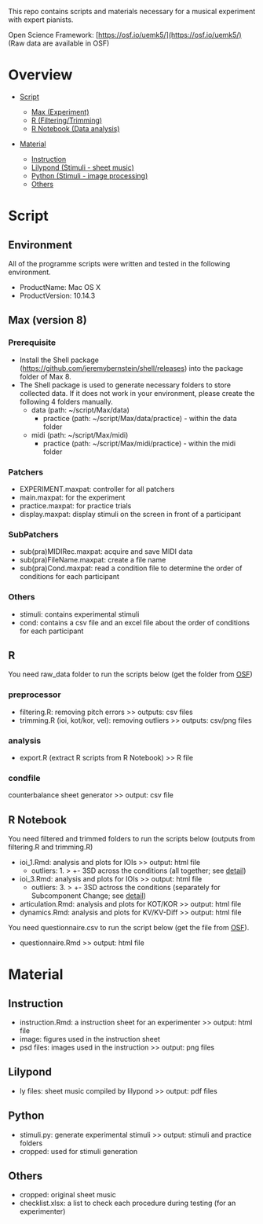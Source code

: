 This repo contains scripts and materials necessary for a musical experiment with expert pianists.

Open Science Framework: [https://osf.io/uemk5/](https://osf.io/uemk5/) (Raw data are available in OSF)

# Overview
- [Script](#script)
    + [Max (Experiment)](#Max)
    + [R (Filtering/Trimming)](#R)
    + [R Notebook (Data analysis)](#R-Notebook)

- [Material](#material)
    + [Instruction](#Instruction)
    + [Lilypond (Stimuli - sheet music)](#Lilypond)
    + [Python (Stimuli - image processing)](#Python)
    + [Others](#Others)

# Script
## Environment
All of the programme scripts were written and tested in the following environment.

- ProductName: Mac OS X  
- ProductVersion: 10.14.3

## Max (version 8)
### Prerequisite
- Install the Shell package (https://github.com/jeremybernstein/shell/releases) into the package folder of Max 8.
- The Shell package is used to generate necessary folders to store collected data. If it does not work in your environment, please create the following 4 folders manually.
    + data (path: ~/script/Max/data)
        + practice (path: ~/script/Max/data/practice) - within the data folder
    + midi (path: ~/script/Max/midi)
        + practice (path: ~/script/Max/midi/practice) - within the midi folder
   
### Patchers
- EXPERIMENT.maxpat: controller for all patchers
- main.maxpat: for the experiment
- practice.maxpat: for practice trials
- display.maxpat: display stimuli on the screen in front of a participant

### SubPatchers
- sub(pra)MIDIRec.maxpat: acquire and save MIDI data
- sub(pra)FileName.maxpat: create a file name
- sub(pra)Cond.maxpat: read a condition file to determine the order of conditions for each participant

### Others
- stimuli: contains experimental stimuli
- cond: contains a csv file and an excel file about the order of conditions for each participant

## R
You need raw_data folder to run the scripts below (get the folder from [OSF](https://osf.io/uemk5/))
### preprocessor
- filtering.R: removing pitch errors >> outputs: csv files
- trimming.R (ioi, kot/kor, vel): removing outliers >> outputs: csv/png files

### analysis
- export.R (extract R scripts from R Notebook) >> R file

### condfile
counterbalance sheet generator >> output: csv file

## R Notebook
You need filtered and trimmed folders to run the scripts below (outputs from filtering.R and trimming.R)
- ioi_1.Rmd: analysis and plots for IOIs >> output: html file
    + outliers: 1. > +- 3SD across the conditions (all together; see [detail](https://github.com/atsukotominaga/teaching-v2.0/tree/master/script/R/preprocessor))
- ioi_3.Rmd: analysis and plots for IOIs >> output: html file
    + outliers: 3. > +- 3SD actross the conditions (separately for Subcomponent Change; see [detail](https://github.com/atsukotominaga/teaching-v2.0/tree/master/script/R/preprocessor))
- articulation.Rmd: analysis and plots for KOT/KOR >> output: html file
- dynamics.Rmd: analysis and plots for KV/KV-Diff >> output: html file

You need questionnaire.csv to run the script below (get the file from [OSF](https://osf.io/uemk5/)).
- questionnaire.Rmd >> output: html file

# Material
## Instruction
- instruction.Rmd: a instruction sheet for an experimenter >> output: html file
- image: figures used in the instruction sheet
- psd files: images used in the instruction >> output: png files

## Lilypond
- ly files: sheet music compiled by lilypond >> output: pdf files

## Python
- stimuli.py: generate experimental stimuli >> output: stimuli and practice folders
- cropped: used for stimuli generation

## Others
- cropped: original sheet music
- checklist.xlsx: a list to check each procedure during testing (for an experimenter)
